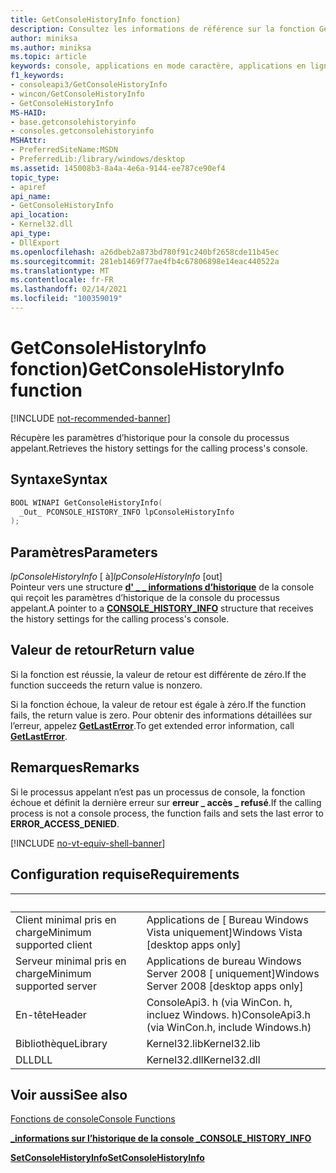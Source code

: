 ```yaml
---
title: GetConsoleHistoryInfo fonction)
description: Consultez les informations de référence sur la fonction GetConsoleHistoryInfo, qui récupère les paramètres d’historique de la console du processus appelant.
author: miniksa
ms.author: miniksa
ms.topic: article
keywords: console, applications en mode caractère, applications en ligne de commande, applications de terminal, API console
f1_keywords:
- consoleapi3/GetConsoleHistoryInfo
- wincon/GetConsoleHistoryInfo
- GetConsoleHistoryInfo
MS-HAID:
- base.getconsolehistoryinfo
- consoles.getconsolehistoryinfo
MSHAttr:
- PreferredSiteName:MSDN
- PreferredLib:/library/windows/desktop
ms.assetid: 145008b3-8a4a-4e6a-9144-ee787ce90ef4
topic_type:
- apiref
api_name:
- GetConsoleHistoryInfo
api_location:
- Kernel32.dll
api_type:
- DllExport
ms.openlocfilehash: a26dbeb2a873bd780f91c240bf2658cde11b45ec
ms.sourcegitcommit: 281eb1469f77ae4fb4c67806898e14eac440522a
ms.translationtype: MT
ms.contentlocale: fr-FR
ms.lasthandoff: 02/14/2021
ms.locfileid: "100359019"
---
```

# <a name="getconsolehistoryinfo-function"></a><span data-ttu-id="0c080-104">GetConsoleHistoryInfo fonction)</span><span class="sxs-lookup"><span data-stu-id="0c080-104">GetConsoleHistoryInfo function</span></span>

[!INCLUDE [not-recommended-banner](./includes/not-recommended-banner.md)]

<span data-ttu-id="0c080-105">Récupère les paramètres d’historique pour la console du processus appelant.</span><span class="sxs-lookup"><span data-stu-id="0c080-105">Retrieves the history settings for the calling process's console.</span></span>

## <a name="syntax"></a><span data-ttu-id="0c080-106">Syntaxe</span><span class="sxs-lookup"><span data-stu-id="0c080-106">Syntax</span></span>

```C
BOOL WINAPI GetConsoleHistoryInfo(
  _Out_ PCONSOLE_HISTORY_INFO lpConsoleHistoryInfo
);
```

## <a name="parameters"></a><span data-ttu-id="0c080-107">Paramètres</span><span class="sxs-lookup"><span data-stu-id="0c080-107">Parameters</span></span>

<span data-ttu-id="0c080-108">*lpConsoleHistoryInfo* \[ à\]</span><span class="sxs-lookup"><span data-stu-id="0c080-108">*lpConsoleHistoryInfo* \[out\]</span></span>  
<span data-ttu-id="0c080-109">Pointeur vers une structure [**d' \_ \_ informations d’historique**](console-history-info.md) de la console qui reçoit les paramètres d’historique de la console du processus appelant.</span><span class="sxs-lookup"><span data-stu-id="0c080-109">A pointer to a [**CONSOLE\_HISTORY\_INFO**](console-history-info.md) structure that receives the history settings for the calling process's console.</span></span>

## <a name="return-value"></a><span data-ttu-id="0c080-110">Valeur de retour</span><span class="sxs-lookup"><span data-stu-id="0c080-110">Return value</span></span>

<span data-ttu-id="0c080-111">Si la fonction est réussie, la valeur de retour est différente de zéro.</span><span class="sxs-lookup"><span data-stu-id="0c080-111">If the function succeeds the return value is nonzero.</span></span>

<span data-ttu-id="0c080-112">Si la fonction échoue, la valeur de retour est égale à zéro.</span><span class="sxs-lookup"><span data-stu-id="0c080-112">If the function fails, the return value is zero.</span></span> <span data-ttu-id="0c080-113">Pour obtenir des informations détaillées sur l’erreur, appelez [**GetLastError**](/windows/win32/api/errhandlingapi/nf-errhandlingapi-getlasterror).</span><span class="sxs-lookup"><span data-stu-id="0c080-113">To get extended error information, call [**GetLastError**](/windows/win32/api/errhandlingapi/nf-errhandlingapi-getlasterror).</span></span>

## <a name="remarks"></a><span data-ttu-id="0c080-114">Remarques</span><span class="sxs-lookup"><span data-stu-id="0c080-114">Remarks</span></span>

<span data-ttu-id="0c080-115">Si le processus appelant n’est pas un processus de console, la fonction échoue et définit la dernière erreur sur **erreur \_ accès \_ refusé**.</span><span class="sxs-lookup"><span data-stu-id="0c080-115">If the calling process is not a console process, the function fails and sets the last error to **ERROR\_ACCESS\_DENIED**.</span></span>

[!INCLUDE [no-vt-equiv-shell-banner](./includes/no-vt-equiv-shell-banner.md)]

## <a name="requirements"></a><span data-ttu-id="0c080-116">Configuration requise</span><span class="sxs-lookup"><span data-stu-id="0c080-116">Requirements</span></span>

| &nbsp; | &nbsp; |
|-|-|
| <span data-ttu-id="0c080-117">Client minimal pris en charge</span><span class="sxs-lookup"><span data-stu-id="0c080-117">Minimum supported client</span></span> | <span data-ttu-id="0c080-118">Applications de \[ Bureau Windows Vista uniquement\]</span><span class="sxs-lookup"><span data-stu-id="0c080-118">Windows Vista \[desktop apps only\]</span></span> |
| <span data-ttu-id="0c080-119">Serveur minimal pris en charge</span><span class="sxs-lookup"><span data-stu-id="0c080-119">Minimum supported server</span></span> | <span data-ttu-id="0c080-120">Applications de bureau Windows Server 2008 \[ uniquement\]</span><span class="sxs-lookup"><span data-stu-id="0c080-120">Windows Server 2008 \[desktop apps only\]</span></span> |
| <span data-ttu-id="0c080-121">En-tête</span><span class="sxs-lookup"><span data-stu-id="0c080-121">Header</span></span> | <span data-ttu-id="0c080-122">ConsoleApi3. h (via WinCon. h, incluez Windows. h)</span><span class="sxs-lookup"><span data-stu-id="0c080-122">ConsoleApi3.h (via WinCon.h, include Windows.h)</span></span> |
| <span data-ttu-id="0c080-123">Bibliothèque</span><span class="sxs-lookup"><span data-stu-id="0c080-123">Library</span></span> | <span data-ttu-id="0c080-124">Kernel32.lib</span><span class="sxs-lookup"><span data-stu-id="0c080-124">Kernel32.lib</span></span> |
| <span data-ttu-id="0c080-125">DLL</span><span class="sxs-lookup"><span data-stu-id="0c080-125">DLL</span></span> | <span data-ttu-id="0c080-126">Kernel32.dll</span><span class="sxs-lookup"><span data-stu-id="0c080-126">Kernel32.dll</span></span> |

## <a name="see-also"></a><span data-ttu-id="0c080-127">Voir aussi</span><span class="sxs-lookup"><span data-stu-id="0c080-127">See also</span></span>

[<span data-ttu-id="0c080-128">Fonctions de console</span><span class="sxs-lookup"><span data-stu-id="0c080-128">Console Functions</span></span>](console-functions.md)

[<span data-ttu-id="0c080-129">**\_informations sur l’historique de la console \_**</span><span class="sxs-lookup"><span data-stu-id="0c080-129">**CONSOLE\_HISTORY\_INFO**</span></span>](console-history-info.md)

[<span data-ttu-id="0c080-130">**SetConsoleHistoryInfo**</span><span class="sxs-lookup"><span data-stu-id="0c080-130">**SetConsoleHistoryInfo**</span></span>](setconsolehistoryinfo.md)